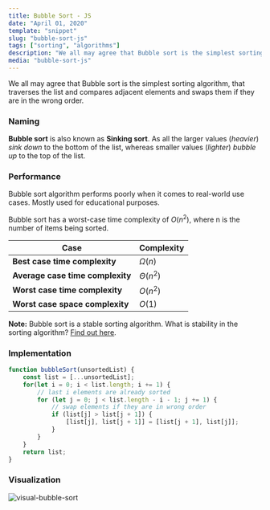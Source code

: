```yaml
---
title: Bubble Sort - JS
date: "April 01, 2020"
template: "snippet"
slug: "bubble-sort-js"
tags: ["sorting", "algorithms"]
description: "We all may agree that Bubble sort is the simplest sorting algorithm, that traverses the list and compares adjacent elements and swaps them if they are in the wrong order."
media: "bubble-sort-js"
---
```

We all may agree that Bubble sort is the simplest sorting algorithm, that traverses the list and compares adjacent elements and swaps them if they are in the wrong order.

### Naming
**Bubble sort** is also known as **Sinking sort**. As all the larger values (*heavier*) *sink down* to the bottom of the list, whereas smaller values (*lighter*) *bubble up* to the top of the list.

### Performance
Bubble sort algorithm performs poorly when it comes to real-world use cases. Mostly used for educational purposes.

Bubble sort has a worst-case time complexity of $O(n^2)$, where n is the number of items being sorted. 
 
|Case|Complexity
|----------------|--------------
**Best case time complexity**| $Ω(n)$ 
**Average case time complexity**|$Θ(n^2)$
**Worst case time complexity**|$O(n^2)$
**Worst case space complexity**|$O(1)$

**Note:** Bubble sort is a stable sorting algorithm.
What is stability in the sorting algorithm?
[Find out here](https://en.wikipedia.org/wiki/Sorting_algorithm#Stability).


### Implementation

```javascript
function bubbleSort(unsortedList) {
	const list = [...unsortedList];
	for(let i = 0; i < list.length; i += 1) {
		// last i elements are already sorted
		for (let j = 0; j < list.length - i - 1; j += 1) {
			// swap elements if they are in wrong order
			if (list[j] > list[j + 1]) {
				[list[j], list[j + 1]] = [list[j + 1], list[j]];
			}
		}
	}
	return list;
}
```

### Visualization

![visual-bubble-sort](https://miro.medium.com/max/1400/1*HfuTt9EC3ctYbH8IZQRQiQ.gif)
